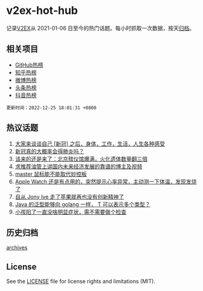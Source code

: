# v2ex-hot-hub

 记录[V2EX](https://www.v2ex.com/)从 2021-01-06 日至今的热门话题。每小时抓取一次数据，按天[归档](archives)。
 
 ## 相关项目

- [GitHub热榜](https://github.com/lonnyzhang423/github-hot-hub)
- [知乎热榜](https://github.com/lonnyzhang423/zhihu-hot-hub)
- [微博热榜](https://github.com/lonnyzhang423/weibo-hot-hub)
- [头条热榜](https://github.com/lonnyzhang423/toutiao-hot-hub)
- [抖音热榜](https://github.com/lonnyzhang423/douyin-hot-hub)


 `更新时间：2022-12-25 18:01:31 +0800`

## 热议话题

1. [大家来谈谈自己 [新冠] 之后，身体，工作，生活，人生各种感受](https://www.v2ex.com/t/904541)
1. [新冠真的大概率会得肺炎吗？](https://www.v2ex.com/t/904572)
1. [该来的还是来了：北京殡仪馆爆满，火化遗体数量翻三倍](https://www.v2ex.com/t/904582)
1. [求推荐油管上讲国内未来经济发展的靠谱的博主及视频](https://www.v2ex.com/t/904564)
1. [master 鼠标能不能取代妙控板](https://www.v2ex.com/t/904499)
1. [Apple Watch 还是有点用的，突然提示心率异常，主动测一下体温，发现发烧了](https://www.v2ex.com/t/904506)
1. [自从 Jony Ive 走了苹果就再也没有创新精神了](https://www.v2ex.com/t/904555)
1. [Java 的泛型能够向 golang 一样， T 可以表示多个类型？](https://www.v2ex.com/t/904511)
1. [小孩阳了一直没啥明显症状，需不需要做个检查](https://www.v2ex.com/t/904533)

## 历史归档

[archives](archives)

## License

See the [LICENSE](LICENSE) file for license rights and limitations (MIT).
